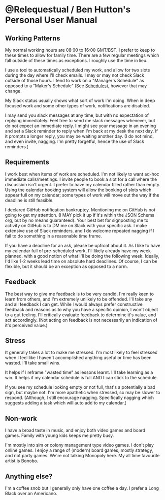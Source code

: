 # @Relequestual / Ben Hutton's Personal User Manual

## Working Patterns

My normal working hours are 08:00 to 16:00 GMT/BST.
I prefer to keep to these times to allow for family time.
There are a few regular meetings which fall outside of these times as exceptions. I roughly use the time in lieu.

I use a tool to automatically scheduled my work, and allow for two slots during the day where I'll check emails.
I may or may not check Slack outside of those hours.
I tend to work on a "Manager's Schedule" as opposed to a "Maker's Schedule" (See [Schedules](http://www.paulgraham.com/makersschedule.html)), however that may change.

My Slack status usually shows what sort of work I'm doing.
When in deep focused work and some other types of work, notifications are disabled.

I may send you slack messages at any time, but with no expectation of replying immediately.
Feel free to send me slack messages whenever, but do not expect an immediate reply. I might see your message in an evening and set a Slack reminder to reply when I'm back at my desk the next day. If it prompts a longer reply, you may be waiting another day.
(I do not mind, and even invite, nagging. I'm pretty forgetful, hence the use of Slack reminders.)

## Requirements

I work best when items of work are scheduled. I'm not likely to want ad-hoc immediate calls/meetings.
I invite people to book a slot for a call where the discussion isn't urgent.
I prefer to have my calendar filled rather than empty. Using the calendar booking system will allow the booking of slots which appear full on my calendar; some types of work will move out the way if the deadline is still feasible.

I declared GitHub notification bankruptcy. Mentioning me on GitHub is not going to get my attention. (I MAY pick it up if it's within the JSON Schema org, but by no means guaranteed). Your best bet for signposting me to activity on GitHub is to DM me on Slack with your specific ask.
I make extensive use of Slack reminders, and I do welcome repeated nagging if I fail to do something in a reasonable time frame.

If you have a deadline for an ask, please be upfront about it. As I like to have my calendar full of pre-scheduled work, I'll likely already have my week planned, with a good notion of what I'll be doing the following week. Ideally, I'd like 1-2 weeks lead time on absolute hard deadlines. Of course, I can be flexible, but it should be an exception as opposed to a norm.

## Feedback

The best way to give me feedback is to be very candid. I'm really keen to learn from others, and I'm extremely unlikely to be offended.
I'll take any and all feedback I can get. While I would always prefer constructive feedback and reasons as to why you have a specific opinion, I won't object to a gut feeling.
I'll critically evaluate feedback to determine it's value, and act accordingly. (Not acting on feedback is not necessarily an indication of it's perceived value.)

## Stress

It generally takes a lot to make me stressed.
I'm most likely to feel stressed when I feel like I haven't accomplished anything useful or time has been wasted. I'll take small wins.

It helps if I reframe "wasted time" as lessons learnt. I'll take learning as a win.
It helps if my calendar schedule is full AND I can stick to the schedule.

If you see my schedule looking empty or not full, that's a potentially a bad sign, but maybe not.
I'm more apathetic when stressed, so may be slower to respond.
(Although, I still encourage nagging. Specifically nagging which suggests adding a task which will auto add to my calendar.)

## Non-work

I have a broad taste in music, and enjoy both video games and board games.
Family with young kids keeps me pretty busy.

I'm mostly into sim or colony management type video games. I don't play online games.
I enjoy a range of (modern) board games, mostly strategy, and not party games. We're not talking Monopoly here.
My all time favourite artist is Bonobo.

## Anything else?

I'm a coffee snob but I generally only have one coffee a day.
I prefer a Long Black over an Americano.